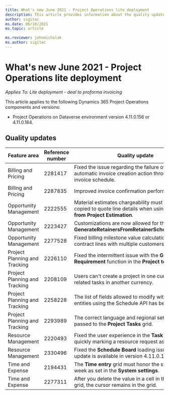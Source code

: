 ```yaml
---
title: What's new June 2021 - Project Operations lite deployment
description: This article provides information about the quality updates available in the June 2021 release of Project Operations lite deployment.
author: sigitac
ms.date: 06/10/2021
ms.topic: article

ms.reviewer: johnmichalak
ms.author: sigitac
---
```


# What's new June 2021 - Project Operations lite deployment

_Applies To: Lite deployment - deal to proforma invoicing_

This article applies to the following Dynamics 365 Project Operations components and versions:

  - Project Operations on Dataverse environment version 4.11.0.156 or 4.11.0.164.

## Quality updates

| **Feature area** | **Reference number** | **Quality update** |
| --- | --- | --- |
| Billing and Pricing | 2281417 | Fixed the issue regarding the failure of the automatic invoice creation action through the invoice schedule. |
| Billing and Pricing | 2287835 | 	Improved invoice confirmation performance. |
| Opportunity Management | 2222555 | Material estimates chargeability must be correctly copied to quote line details when using **Import from Project Estimation**. |
| Opportunity Management | 2223427 | Customizations are now allowed for the action, **GenerateRetainersFromRetainerScheduleOptions**. |
| Opportunity Management | 2277528 | Fixed billing milestone value calculation for project contract lines with multiple customers. |
| Project Planning and Tracking | 2226110 | Fixed the intermittent issue with the **Generate Requirement** function in the **Project team** grid. |
| Project Planning and Tracking | 2208109 | Users can't create a project in one currency with related tasks in another currency. |
| Project Planning and Tracking | 2258228 | The list of fields allowed to modify with **Scheduling** entities using the Schedule API has been updated. |
| Project Planning and Tracking | 2293989 | The correct language and regional settings must be passed to the **Project Tasks** grid.|
| Resource Management | 2220493 | Fixed the user experience in the **Task** grid when quickly marking a resource request as complete. |
| Resource Management | 2330496 | Fixed the **Schedule Board** loading issue. (Quality update is available in version 4.11.0.164) |
| Time and Expense | 2194431 | The **Time entry** grid must honor the start of the week as set in the **System settings**. |
| Time and Expense | 2277311 | After you delete the value in a cell in the **Time entry** grid, the cursor remains in the grid. |
